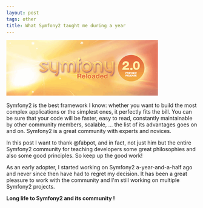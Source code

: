 ```yaml
---
layout: post
tags: other
title: What Symfony2 taught me during a year
---
```


![Symfony2 logo](/assets/images/2011-symfony2-community/symfony2.gif)

Symfony2 is the best framework I know: whether you want to build the most complex applications or the simplest ones, it perfectly fits the bill. You can be sure that your code will be faster, easy to read, constantly maintainable by other community members, scalable, ... the list of its advantages goes on and on. Symfony2 is a great community with experts and novices.

In this post I want to thank @fabpot, and in fact, not just him but the entire Symfony2 community for teaching developers some great philosophies and also some good principles. So keep up the good work!

As an early adopter, I started working on Symfony2 a-year-and-a-half ago and never since then have had to regret my decision. It has been a great pleasure to work with the community and I'm still working on multiple Symfony2 projects.

__Long life to Symfony2 and its community !__ 
